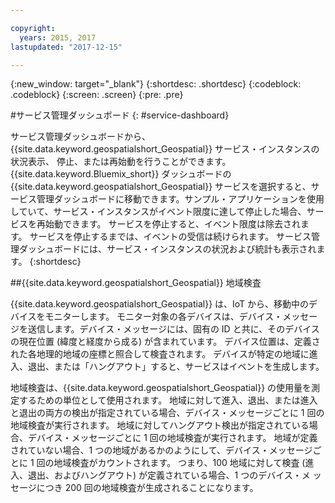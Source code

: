 ```yaml
---

copyright:
  years: 2015, 2017
lastupdated: "2017-12-15"

---
```


<!-- Attribute definitions -->
{:new_window: target="_blank"}
{:shortdesc: .shortdesc}
{:codeblock: .codeblock}
{:screen: .screen}
{:pre: .pre}

#サービス管理ダッシュボード
{: #service-dashboard}


サービス管理ダッシュボードから、{{site.data.keyword.geospatialshort_Geospatial}} サービス・インスタンスの状況表示、
停止、または再始動を行うことができます。 {{site.data.keyword.Bluemix_short}} ダッシュボードの {{site.data.keyword.geospatialshort_Geospatial}} サービスを選択すると、サービス管理ダッシュボードに移動できます。サンプル・アプリケーションを使用していて、サービス・インスタンスがイベント限度に達して停止した場合、サービスを再始動できます。 サービスを停止すると、イベント限度は除去されます。 サービスを停止するまでは、イベントの受信は続けられます。 サービス管理ダッシュボードには、サービス・インスタンスの状況および統計も表示されます。
{:shortdesc}

##{{site.data.keyword.geospatialshort_Geospatial}} 地域検査

{{site.data.keyword.geospatialshort_Geospatial}} は、IoT から、移動中のデバイスをモニターします。 モニター対象の各デバイスは、デバイス・メッセージを送信します。デバイス・メッセージには、固有の ID と共に、そのデバイスの現在位置 (緯度と経度から成る) が含まれています。 デバイス位置は、定義された各地理的地域の座標と照合して検査されます。 デバイスが特定の地域に進入、退出、または「ハングアウト」すると、サービスはイベントを生成します。

地域検査は、{{site.data.keyword.geospatialshort_Geospatial}} の使用量を測定するための単位として使用されます。 地域に対して進入、退出、または進入と退出の両方の検出が指定されている場合、デバイス・メッセージごとに 1 回の地域検査が実行されます。 地域に対してハングアウト検出が指定されている場合、デバイス・メッセージごとに 1 回の地域検査が実行されます。 地域が定義されていない場合、1 つの地域があるかのようにして、デバイス・メッセージごとに 1 回の地域検査がカウントされます。 つまり、100 地域に対して検査 (進入、退出、およびハングアウト) が定義されている場合、1 つのデバイス・メ
ッセージにつき 200 回の地域検査が生成されることになります。
